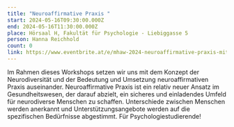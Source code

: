 ```yaml
---
title: "Neuroaffirmative Praxis "
start: 2024-05-16T09:30:00.000Z
end: 2024-05-16T11:30:00.000Z
place: Hörsaal H, Fakultät für Psychologie - Liebiggasse 5
person: Hanna Reichhold
count: 0
link: https://www.eventbrite.at/e/mhaw-2024-neuroaffirmative-praxis-mit-hanna-reichhold-tickets-893654694247
---
```

<!--StartFragment-->

Im Rahmen dieses Workshops setzen wir uns mit dem Konzept der Neurodiversität und der Bedeutung und Umsetzung neuroaffirmativen Praxis auseinander. Neuroaffirmative Praxis ist ein relativ neuer Ansatz im Gesundheitswesen, der darauf abzielt, ein sicheres und einladendes Umfeld für neurodiverse Menschen zu schaffen. Unterschiede zwischen Menschen werden anerkannt und Unterstützungsangebote werden auf die spezifischen Bedürfnisse abgestimmt. F﻿ür Psychologiestudierende!

<!--EndFragment-->